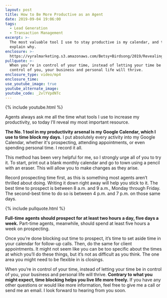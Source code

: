 ```yaml
---
layout: post
title: How to Be More Productive as an Agent
date: 2019-09-04 19:06:00
tags:
  - Lead Generation
  - Transaction Management
excerpt: >-
  The most valuable tool I use to stay productive is my calendar, and today I’ll
  explain why.
enclosure: >-
  https://vyralmarketing.s3.amazonaws.com/Betsy+Birdsong/2019/Revealing+the+Secrets+to+My+Productivity.mp4
pullquote: >-
  When you’re in control of your time, instead of letting your time be in
  control of you, your business and personal life will thrive.
enclosure_type: video/mp4
enclosure_time:
use_youtube_image: true
youtube_alternate_image:
youtube_code: _2vlYVpdNTc
---
```


{% include youtube.html %}

Agents always ask me all the time what tools I use to increase my productivity, so today I’ll reveal my most important resource. &nbsp;

**The No. 1 tool in my productivity arsenal is my Google Calendar, which I use to time block my days.** I put absolutely every activity into my Google Calendar, whether it's prospecting, attending appointments, or even spending personal time. I record it all.&nbsp;

This method has been very helpful for me, so I strongly urge all of you to try it. To start, print out a blank monthly calendar and go to town using a pencil with an eraser. This will allow you to make changes as they arise.&nbsp;

Record prospecting time first, as this is something most agents aren’t thrilled about doing. Writing it down right away will help you stick to it. The best time to prospect is between 8 a.m. and 9 a.m., Monday through Friday. The second-best time to do so is between 4 p.m. and 7 p.m. on those same days.&nbsp;

{% include pullquote.html %}

**Full-time agents should prospect for at least two hours a day, five days a week.** Part-time agents, meanwhile, should spend at least five hours a week on prospecting.&nbsp;

Once you’re done blocking out time to prospect, it’s time to set aside time in your calendar for follow-up calls. Then, do the same for client appointments. It might not seem like you can be too specific about the times at which you’ll do these things, but it’s not as difficult as you think. The one area you might need to be flexible in is closings.&nbsp;

When you’re in control of your time, instead of letting your time be in control of you, your business and personal life will thrive. **Contrary to what you might expect, time blocking helps you live life more freely.** If you have any other questions or would like more information, feel free to give me a call or send me an email. I look forward to hearing from you soon.<br>&nbsp;

&nbsp;